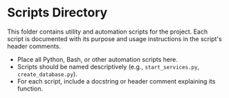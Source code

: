 # Scripts Directory

This folder contains utility and automation scripts for the project. Each script is documented with its purpose and usage instructions in the script's header comments.

- Place all Python, Bash, or other automation scripts here.
- Scripts should be named descriptively (e.g., `start_services.py`, `create_database.py`).
- For each script, include a docstring or header comment explaining its function.
